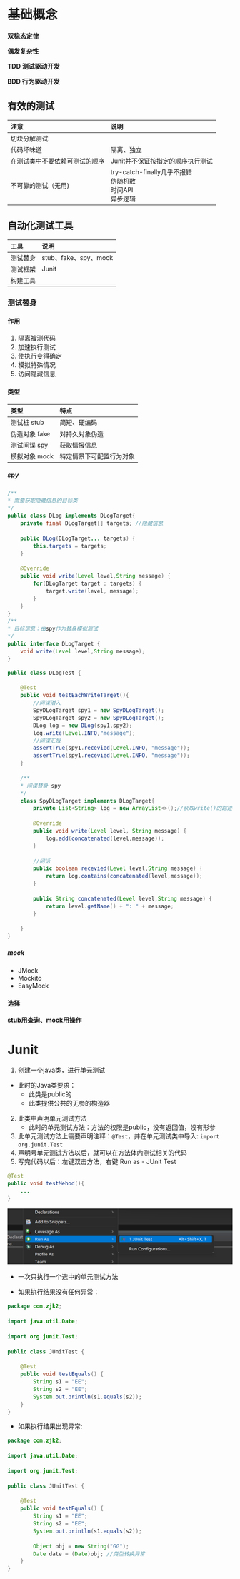 # 基础概念

**双稳态定律** 

**偶发复杂性** 

**TDD 测试驱动开发**

**BDD 行为驱动开发**

## 有效的测试

|注意|说明|
|:--|:--|
|切块分解测试||
|代码坏味道|隔离、独立|
|在测试类中不要依赖可测试的顺序|Junit并不保证按指定的顺序执行测试|
|不可靠的测试（无用)|try-catch-finally几乎不报错<br>伪随机数<br>时间API<br>异步逻辑|

## 自动化测试工具

|工具|说明|
|:--|:--|
|测试替身|stub、fake、spy、mock|
|测试框架|Junit|
|构建工具||

### 测试替身

#### 作用

1. 隔离被测代码
2. 加速执行测试
3. 使执行变得确定
4. 模拟特殊情况
5. 访问隐藏信息

#### 类型

|类型|特点|
|:--|:--|
|测试桩 stub|简短、硬编码|
|伪造对象 fake|对持久对象伪造|
|测试间谍 spy|获取情报信息|
|模拟对象 mock|特定情景下可配置行为对象|

##### spy

```java
/**
* 需要获取隐藏信息的目标类
*/
public class DLog implements DLogTarget{
	private final DLogTarget[] targets; //隐藏信息
	
	public DLog(DLogTarget... targets) {
		this.targets = targets;
	}
	
	@Override
	public void write(Level level,String message) {
		for(DLogTarget target : targets) {
			target.write(level, message);
		}
	}
}
/**
* 目标信息：由spy作为替身模拟测试
*/
public interface DLogTarget {
	void write(Level level,String message);
}
```

```java
public class DLogTest {

	@Test
	public void testEachWriteTarget(){
		//间谍潜入
		SpyDLogTarget spy1 = new SpyDLogTarget();
		SpyDLogTarget spy2 = new SpyDLogTarget();
		DLog log = new DLog(spy1,spy2);
		log.write(Level.INFO,"message");
		//间谍汇报
		assertTrue(spy1.recevied(Level.INFO, "message"));
		assertTrue(spy1.recevied(Level.INFO, "message"));
	}
	
	/**
	* 间谍替身 spy
	*/
	class SpyDLogTarget implements DLogTarget{
	    private List<String> log = new ArrayList<>();//获取write()的踪迹

		@Override
		public void write(Level level, String message) {
			log.add(concatenated(level,message));
		} 
		
		//问话
		public boolean recevied(Level level,String message) {
			return log.contains(concatenated(level,message));
		}
		
		public String concatenated(Level level,String message) {
			return level.getName() + ": " + message;
		}
	    
	}
}
```

##### mock

- JMock
- Mockito
- EasyMock

#### 选择

**stub用查询、mock用操作** 

# Junit

1. 创建一个java类，进行单元测试

- 此时的Java类要求：
  - 此类是public的
  - 此类提供公共的无参的构造器 

2. 此类中声明单元测试方法
   - 此时的单元测试方法：方法的权限是public，没有返回值，没有形参
3. 此单元测试方法上需要声明注释：`@Test`，并在单元测试类中导入: `import org.junit.Test`
4. 声明号单元测试方法以后，就可以在方法体内测试相关的代码
5. 写完代码以后：左键双击方法，右键 Run as - JUnit Test

```java
@Test
public void testMehod(){
    ...
}
```

<img src="../../pictures/47712200247429.png" width="522"/>  

- 一次只执行一个选中的单元测试方法

- 如果执行结果没有任何异常：

```java
package com.zjk2;

import java.util.Date;

import org.junit.Test;

public class JUnitTest {

    @Test
    public void testEquals() {
        String s1 = "EE";
        String s2 = "EE";
        System.out.println(s1.equals(s2));
    }
}  
```

- 如果执行结果出现异常:

```java
package com.zjk2;

import java.util.Date;

import org.junit.Test;

public class JUnitTest {

    @Test
    public void testEquals() {
        String s1 = "EE";
        String s2 = "EE";
        System.out.println(s1.equals(s2));
        
        Object obj = new String("GG");
        Date date = (Date)obj; //类型转换异常
    }
}
```
